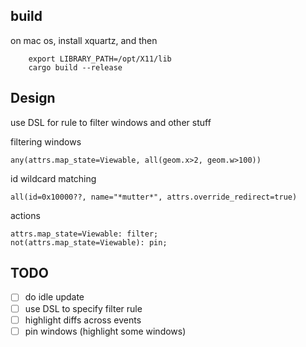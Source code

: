 ## build

on mac os, install xquartz, and then
```
    export LIBRARY_PATH=/opt/X11/lib
    cargo build --release
```

## Design
use DSL for rule to filter windows and other stuff

filtering windows
```
any(attrs.map_state=Viewable, all(geom.x>2, geom.w>100))
```

id wildcard matching
```
all(id=0x10000??, name="*mutter*", attrs.override_redirect=true)
```

actions
```
attrs.map_state=Viewable: filter;
not(attrs.map_state=Viewable): pin;
```

## TODO

- [ ] do idle update
- [ ] use DSL to specify filter rule
- [ ] highlight diffs across events
- [ ] pin windows (highlight some windows) 
